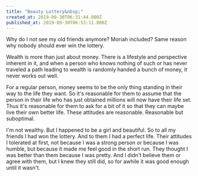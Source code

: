```yaml
---
title: "Beauty Lottery&nbsp;"
created_at: 2019-09-30T06:31:44.000Z
published_at: 2019-09-30T06:53:11.000Z
---
```

Why do I not see my old friends anymore? Moriah included? Same reason why nobody should ever win the lottery. 

Wealth is more than just about money. There is a lifestyle and perspective inherent in it, and when a person who knows nothing of such or has never traveled a path leading to wealth is randomly handed a bunch of money, it never works out well.

For a regular person, money seems to be the only thing standing in their way to the life they want. So it's reasonable for them to assume that the person in their life who has just obtained millions will now have their life set. Thus it's reasonable for them to ask for a bit of it so that they can maybe live their own better life. These attitudes are reasonable. Reasonable but suboptimal.

I'm not wealthy. But I happened to be a girl and beautiful. So to all my friends I had won the lottery. And to them I had a perfect life. Their attitudes I tolerated at first, not because I was a strong person or because I was humble, but because it made me feel good in the short run. They thought I was better than them because I was pretty. And I didn't believe them or agree with them, but I knew they still did, so for awhile it was good enough until it wasn't.

